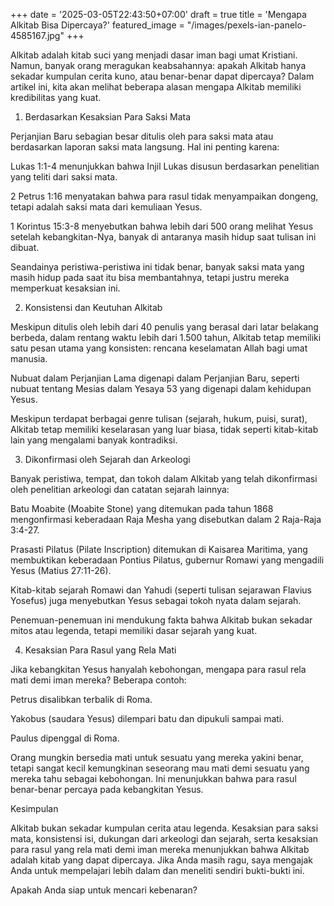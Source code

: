 +++
date = '2025-03-05T22:43:50+07:00'
draft = true
title = 'Mengapa Alkitab Bisa Dipercaya?'
featured_image = "/images/pexels-ian-panelo-4585167.jpg"
+++

Alkitab adalah kitab suci yang menjadi dasar iman bagi umat Kristiani. Namun, banyak orang meragukan keabsahannya: apakah Alkitab hanya sekadar kumpulan cerita kuno, atau benar-benar dapat dipercaya? Dalam artikel ini, kita akan melihat beberapa alasan mengapa Alkitab memiliki kredibilitas yang kuat.

1. Berdasarkan Kesaksian Para Saksi Mata

Perjanjian Baru sebagian besar ditulis oleh para saksi mata atau berdasarkan laporan saksi mata langsung. Hal ini penting karena:

Lukas 1:1-4 menunjukkan bahwa Injil Lukas disusun berdasarkan penelitian yang teliti dari saksi mata.

2 Petrus 1:16 menyatakan bahwa para rasul tidak menyampaikan dongeng, tetapi adalah saksi mata dari kemuliaan Yesus.

1 Korintus 15:3-8 menyebutkan bahwa lebih dari 500 orang melihat Yesus setelah kebangkitan-Nya, banyak di antaranya masih hidup saat tulisan ini dibuat.

Seandainya peristiwa-peristiwa ini tidak benar, banyak saksi mata yang masih hidup pada saat itu bisa membantahnya, tetapi justru mereka memperkuat kesaksian ini.

2. Konsistensi dan Keutuhan Alkitab

Meskipun ditulis oleh lebih dari 40 penulis yang berasal dari latar belakang berbeda, dalam rentang waktu lebih dari 1.500 tahun, Alkitab tetap memiliki satu pesan utama yang konsisten: rencana keselamatan Allah bagi umat manusia.

Nubuat dalam Perjanjian Lama digenapi dalam Perjanjian Baru, seperti nubuat tentang Mesias dalam Yesaya 53 yang digenapi dalam kehidupan Yesus.

Meskipun terdapat berbagai genre tulisan (sejarah, hukum, puisi, surat), Alkitab tetap memiliki keselarasan yang luar biasa, tidak seperti kitab-kitab lain yang mengalami banyak kontradiksi.

3. Dikonfirmasi oleh Sejarah dan Arkeologi

Banyak peristiwa, tempat, dan tokoh dalam Alkitab yang telah dikonfirmasi oleh penelitian arkeologi dan catatan sejarah lainnya:

Batu Moabite (Moabite Stone) yang ditemukan pada tahun 1868 mengonfirmasi keberadaan Raja Mesha yang disebutkan dalam 2 Raja-Raja 3:4-27.

Prasasti Pilatus (Pilate Inscription) ditemukan di Kaisarea Maritima, yang membuktikan keberadaan Pontius Pilatus, gubernur Romawi yang mengadili Yesus (Matius 27:11-26).

Kitab-kitab sejarah Romawi dan Yahudi (seperti tulisan sejarawan Flavius Yosefus) juga menyebutkan Yesus sebagai tokoh nyata dalam sejarah.

Penemuan-penemuan ini mendukung fakta bahwa Alkitab bukan sekadar mitos atau legenda, tetapi memiliki dasar sejarah yang kuat.

4. Kesaksian Para Rasul yang Rela Mati

Jika kebangkitan Yesus hanyalah kebohongan, mengapa para rasul rela mati demi iman mereka? Beberapa contoh:

Petrus disalibkan terbalik di Roma.

Yakobus (saudara Yesus) dilempari batu dan dipukuli sampai mati.

Paulus dipenggal di Roma.

Orang mungkin bersedia mati untuk sesuatu yang mereka yakini benar, tetapi sangat kecil kemungkinan seseorang mau mati demi sesuatu yang mereka tahu sebagai kebohongan. Ini menunjukkan bahwa para rasul benar-benar percaya pada kebangkitan Yesus.

Kesimpulan

Alkitab bukan sekadar kumpulan cerita atau legenda. Kesaksian para saksi mata, konsistensi isi, dukungan dari arkeologi dan sejarah, serta kesaksian para rasul yang rela mati demi iman mereka menunjukkan bahwa Alkitab adalah kitab yang dapat dipercaya. Jika Anda masih ragu, saya mengajak Anda untuk mempelajari lebih dalam dan meneliti sendiri bukti-bukti ini.

Apakah Anda siap untuk mencari kebenaran?
